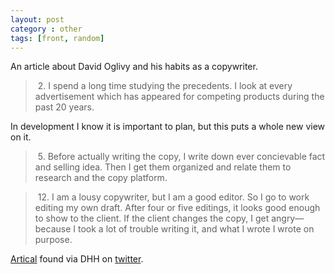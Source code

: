 ```yaml
---
layout: post
category : other
tags: [front, random]
---
```


An article about David Oglivy and his habits as a copywriter.

> &nbsp;2. I spend a long time studying the precedents. I look at every advertisement which has appeared for competing products during the past 20 years. 

In development I know it is important to plan, but this puts a whole new view on it.

> &nbsp;5. Before actually writing the copy, I write down ever concievable fact and selling idea. Then I get them organized and relate them to research and the copy platform. 

> &nbsp;12. I am a lousy copywriter, but I am a good editor. So I go to work editing my own draft. After four or five editings, it looks good enough to show to the client. If the client changes the copy, I get angry—because I took a lot of trouble writing it, and what I wrote I wrote on purpose. 

[Artical](http://www.lettersofnote.com/2012/01/i-am-lousy-copywriter.html) found via DHH on [twitter](https://twitter.com/dhh/status/161868253541576705).
